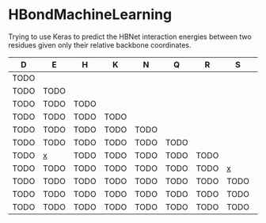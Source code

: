 # HBondMachineLearning
Trying to use Keras to predict the HBNet interaction energies between two residues given only their relative backbone coordinates.

|          D          |          E          |          H          |          K          |          N          |          Q          |          R          |          S          |          T          |          W          |          Y          |   |
|          -          |          -          |          -          |          -          |          -          |          -          |          -          |          -          |          -          |          -          |          -          | - |
|                 TODO|                     |                     |                     |                     |                     |                     |                     |                     |                     |                     | D |
|                 TODO|                 TODO|                     |                     |                     |                     |                     |                     |                     |                     |                     | E |
|                 TODO|                 TODO|                 TODO|                     |                     |                     |                     |                     |                     |                     |                     | H |
|                 TODO|                 TODO|                 TODO|                 TODO|                     |                     |                     |                     |                     |                     |                     | K |
|                 TODO|                 TODO|                 TODO|                 TODO|                 TODO|                     |                     |                     |                     |                     |                     | N |
|                 TODO|                 TODO|                 TODO|                 TODO|                 TODO|                 TODO|                     |                     |                     |                     |                     | Q |
|                 TODO|[x](E_R_hbond/LOG.md)|                 TODO|                 TODO|                 TODO|                 TODO|                 TODO|                     |                     |                     |                     | R |
|                 TODO|                 TODO|                 TODO|                 TODO|                 TODO|                 TODO|                 TODO|[x](S_S_hbond/LOG.md)|                     |                     |                     | S |
|                 TODO|                 TODO|                 TODO|                 TODO|                 TODO|                 TODO|                 TODO|                 TODO|                 TODO|                     |                     | T |
|                 TODO|                 TODO|                 TODO|                 TODO|                 TODO|                 TODO|                 TODO|                 TODO|                 TODO|                 TODO|                     | W |
|                 TODO|                 TODO|                 TODO|                 TODO|                 TODO|                 TODO|                 TODO|                 TODO|                 TODO|                 TODO|                 TODO| Y |

